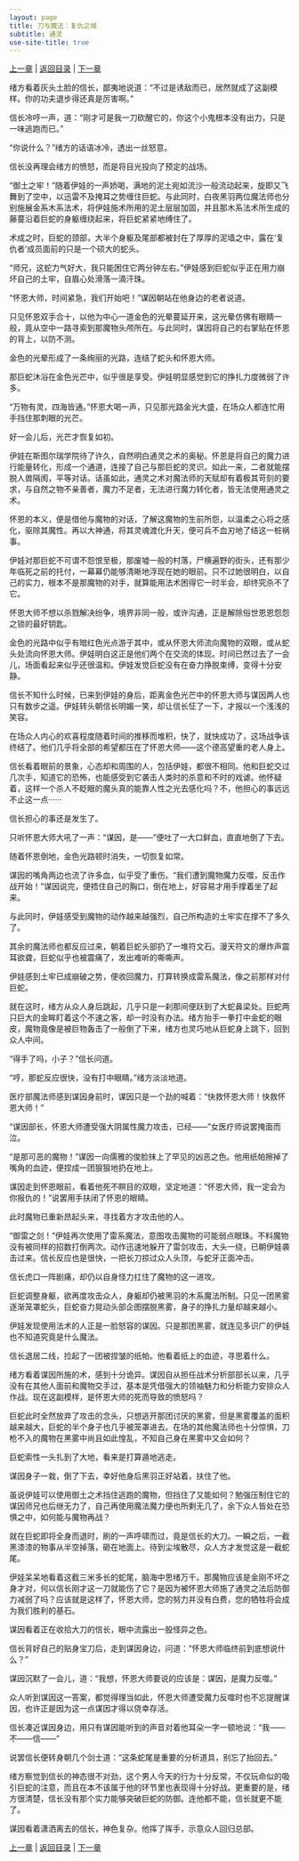 ```yaml
---
layout: page
title: 刀与魔法：复仇之城
subtitle: 通灵
use-site-title: true
---
```


[上一章](/Novels/AvengerCity/plan) | [返回目录](/Novels/AvengerCity/index) | [下一章](/Novels/AvengerCity/chaos) 

绪方看着灰头土脸的信长，鄙夷地说道：“不过是诱敌而已，居然就成了这副模样。你的功夫退步得还真是厉害啊。”

信长冷哼一声，道：“刚才可是我一刀砍醒它的，你这个小鬼根本没有出力，只是一味逃跑而已。”

“你说什么？”绪方的话语冰冷，透出一丝怒意。

信长没再理会绪方的愤怒，而是将目光投向了预定的战场。

“御土之牢！”随着伊娃的一声娇喝，满地的泥土宛如流沙一般流动起来，旋即又飞舞到了空中，以迅雷不及掩耳之势缠住巨蛇。与此同时，白夜黑羽两位魔法师也分别施展金系木系法术，将伊娃施术所用的泥土层层加固，并且那木系法术所生成的藤蔓沿着巨蛇的身躯缠绕起来，将巨蛇紧紧地缚住了。

术成之时，巨蛇的颈部，大半个身躯及尾部都被封在了厚厚的泥墙之中，露在‘复仇者’成员面前的只是一个硕大的蛇头。

“师兄，这蛇力气好大，我只能困住它两分钟左右。”伊娃感到巨蛇似乎正在用力崩坏自己的土牢，自眉心处滑落一滴汗珠。

“怀恩大师，时间紧急，我们开始吧！”谋因朝站在他身边的老者说道。

只见怀恩双手合十，以他为中心一道金色的光晕蔓延开来，这光晕仿佛有眼睛一般，竟从空中一路寻索到那魔物头颅所在。与此同时，谋因将自己的右掌贴在怀恩的背上，以防不测。

金色的光晕形成了一条绚丽的光路，连结了蛇头和怀恩大师。

那巨蛇沐浴在金色光芒中，似乎很是享受。伊娃明显感觉到它的挣扎力度微弱了许多。

“万物有灵，四海皆通。”怀恩大喝一声，只见那光路金光大盛，在场众人都连忙用手挡住那刺眼的光芒。

好一会儿后，光芒才恢复如初。

伊娃在斯图尔瑞学院待了许久，自然明白通灵之术的奥秘。怀恩是将自己的魔力进行能量转化，形成一个通道，连接了自己与那巨蛇的灵识。如此一来，二者就能摆脱人兽隔阂，平等对话。话虽如此，通灵之术对魔法师的天赋却有着极其苛刻的要求，与自然之物不亲善者，魔力不足者，无法进行魔力转化者，皆无法使用通灵之术。

怀恩的本义，便是借他与魔物的对话，了解这魔物的生前所怨，以温柔之心将之感化，驱除其魔性。再以大神通，将其灵魂渡化升天，便可兵不血刃地了结这一桩祸事。

伊娃对那巨蛇不可谓不怨恨至极，那废墟一般的村落，尸横遍野的街头，还有那少年临死之前的托付，一幕幕仍能够清晰地浮现在她的眼前。只不过她很明白，以自己的实力，根本不是那魔物的对手，就算能用法术困得它一时半会，却终究杀不了它。

怀恩大师不想以杀戮解决纷争，境界非同一般，或许沟通，正是解除俗世恩恩怨怨之锁的最好钥匙。

金色的光路中似乎有暗红色光点游于其中，或从怀恩大师流向魔物的双眼，或从蛇头处流向怀恩大师。伊娃明白这正是他们两个在交流的体现。时间已然过去了一会儿，场面看起来似乎还很温和。伊娃发觉巨蛇没有在奋力挣脱束缚，变得十分安静。

信长不知什么时候，已来到伊娃的身后，距离金色光芒中的怀恩大师与谋因两人也只有数步之遥。伊娃转头朝信长明媚一笑，却让信长怔了一下，才报以一个浅浅的笑容。

在场众人内心的欢喜程度随着时间的推移而堆积，快了，就快成功了，这场战争该终结了。他们几乎将全部的希望都压在了怀恩大师——这个德高望重的老人身上。

信长看着眼前的景象，心态却和周围的人，包括伊娃，都很不相同。他和巨蛇交过几次手，知道它的恐怖，也能感受到它袭击人类时的杀意和不时的戏谑。他怀疑着，这样一个杀人不眨眼的魔头真的能靠人性之光去感化吗？不，他担心的事远远不止这一点······

信长担心的事还是发生了。

只听怀恩大师大吼了一声：“谋因，是——”便吐了一大口鲜血，直直地倒了下去。

随着怀恩倒地，金色光路顿时消失，一切恢复如常。

谋因的嘴角两边也流了许多血，似乎受了重伤。“我们遭到魔物魔力反噬，反击作战开始！”谋因说完，便捂住自己的胸口，倒在地上，好容易才用手撑着坐了起来。

与此同时，伊娃感受到魔物的动作越来越强烈，自己所构造的土牢实在撑不了多久了。

其余的魔法师也都反应过来，朝着巨蛇头部扔了一堆符文石。漫天符文的爆炸声震耳欲聋，巨蛇似乎也被震痛了，发出难听的嘶嘶声。

伊娃感到土牢已成崩破之势，便收回魔力，打算转换成雷系魔法，像之前那样对付巨蛇。

就在这时，绪方从众人身后跳起，几乎只是一刹那间便跃到了大蛇鼻梁处。巨蛇两只巨大的金眸盯着这个不速之客，却一时没有办法。绪方抬手一拳打中金蛇的眼皮，魔物竟像是被巨物轰击了一般倒了下来，绪方也灵巧地从巨蛇身上跳下，回到众人中间。

“得手了吗，小子？”信长问道。

“哼，那蛇反应很快，没有打中眼睛。”绪方淡淡地道。

医疗部魔法师感到谋因身前时，谋因只是一个劲的喊着：“快救怀恩大师！快救怀恩大师！”

“谋因部长，怀恩大师遭受强大阴属性魔力攻击，已经——”女医疗师说罢掩面而泣。

“是那可恶的魔物！”谋因一向儒雅的俊脸抹上了罕见的凶恶之色。他用纸帕擦掉了嘴角的血迹，便捏成一团狠狠地扔在地上。

谋因走到怀恩眼前，看着他死不瞑目的双眼，坚定地道：“怀恩大师，我一定会为你报仇的！”说罢用手扶闭了怀恩的眼睛。

此时魔物已重新昂起头来，寻找着方才攻击他的人。

“御雷之剑！”伊娃再次使用了雷系魔法，意图攻击魔物的可能弱点眼珠。不料魔物没有被同样的招数打倒两次。动作迅速地躲开了雷剑攻击，大头一绕，已朝伊娃袭击过来。信长反应也是很快，一把长刀掠过众人头顶，与蛇牙正面冲击。

信长虎口一阵剧痛，却仍以自身怪力扛住了魔物的这一进攻。

巨蛇调整身躯，欲再度攻击众人，身躯却仍被黑羽的木系魔法所制。只见一团黑雾逐渐笼罩蛇头，巨蛇奋力晃动头部企图摆脱黑雾，身子的挣扎力量却越来越小。

伊娃发现使用法术的人正是一脸怒容的谋因。只是那团黑雾，就连见多识广的伊娃也不知道究竟是什么魔法。

信长退居二线，捡起了一团被捏皱的纸帕。他看着纸上的血迹，寻思着什么。

绪方看着谋因所施的术，感到十分诡异。谋因自从担任战术分析部部长以来，几乎没有在其他人面前和魔物交手过，基本是凭借强大的领袖魅力和分析能力安排众人作战。现在这副模样，是怀恩大师的死而导致的愤怒吗？

巨蛇此时全然放弃了攻击的念头，只想逃开那团讨厌的黑雾，但是黑雾覆盖的面积越来越大，巨蛇的半个身子也几乎被笼罩进去。在场的其他魔法师也十分惊惧，刀枪不入的魔物在黑雾中尚且如此惶乱，不知自己身在黑雾中又会如何？

巨蛇索性一头扎到了大地，看来是打算遁地逃走。

谋因身子一栽，倒了下去，幸好他身后黑羽正好站着，扶住了他。

虽说伊娃可以使用御土之术挡住逃跑的魔物，但挡住了又能如何？勉强压制住它的谋因师兄也后继无力了，自己再使用魔法魔力便也所剩无几了，余下众人皆处在恐惧之中，如何能与魔物再战？

就在巨蛇即将全身而退时，刷的一声呼啸而过，竟是信长的大刀。一瞬之后，一截黑漆漆的物事从半空掉落，砸在地面上。待到尘埃散尽，众人方才发觉这是一截蛇尾。

伊娃呆呆地看着这截三米多长的蛇尾，脑海中思绪万千。那魔物应该是金刚不坏之身才对，何以信长刚才这一刀就能伤了它？是因为被怀恩大师施了通灵之法后防御力减弱了吗？应该就是这样了，怀恩大师，您的努力并没有白费，您的牺牲将会成为我们胜利的基石。

谋因看着正在收拾大刀的信长，眼中流露出一股怪异之色。

信长背好自己的贴身宝刀后，走到谋因身边，问道：“怀恩大师临终前到底想说什么？”

谋因沉默了一会儿，道：“我想，怀恩大师要说的应该是：谋因，是魔力反噬。”

众人听到谋因这一答案，都觉得理当如此，怀恩大师遭受魔力反噬时也不忘提醒谋因，也许正是因为这一点谋因才得以侥幸存活。

信长凑近谋因身边，用只有谋因能听到的声音对着他耳朵一字一顿地说：“我——不——信——”

说罢信长便转身朝几个剑士道：“这条蛇尾是重要的分析道具，别忘了抬回去。”

绪方察觉到信长的神态很不对劲，这个男人今天的行为十分反常，不仅玩命似的吸引巨蛇的注意，而且在本不该属于他的环节里也表现得十分好战。更重要的是，绪方很清楚，信长没有那个实力能够突破巨蛇的防御。连他都不能，信长就更不能了。

谋因看着潇洒离去的信长，神色复杂。他挥了挥手，示意众人回归总部。


[上一章](/Novels/AvengerCity/plan) | [返回目录](/Novels/AvengerCity/index) | [下一章](/Novels/AvengerCity/chaos) 

<!-- UY BEGIN -->
<div id="uyan_frame"></div>
<script type="text/javascript" src="http://v2.uyan.cc/code/uyan.js"></script>
<!-- UY END -->

